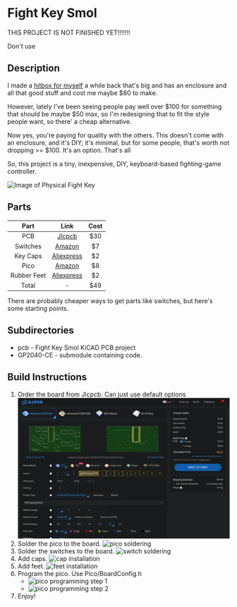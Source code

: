 # Fight Key Smol

THIS PROJECT IS NOT FINISHED YET!!!!!!!

Don't use

## Description

I made a [hitbox for myself]() a while back that's big and has an enclosure and all that good stuff and cost me maybe $80 to make.

However, lately I've been seeing people pay well over $100 for something that should be maybe $50 max, so I'm redesigning that to fit the style people want, so there' a cheap alternative.

Now yes, you're paying for quality with the others. This doesn't come with an enclosure, and it's DIY; it's minimal, but for some people, that's worth not dropping >= $100. It's an option. That's all

So, this project is a tiny, inexpensive, DIY, keyboard-based fighting-game controller.

![Image of Physical Fight Key](/pics/fk-smol.jpg)

## Parts

| Part        | Link                          | Cost |
|:-----------:|:-----------------------------:|:----:|
| PCB         | [Jlcpcb](https://jlcpcb.com/) | $30  |
| Switches    | [Amazon][SwitchLink]          | $7   |
| Key Caps    | [Aliexpress][CapLink]         | $2   |
| Pico        | [Amazon][PicoLink]            | $8   |
| Rubber Feet | [Aliexpress][FeetLink]        | $2   |
| Total       | -                             | $49  |

There are probably cheaper ways to get parts like switches, but here's some starting points.

[SwitchLink]: https://www.amazon.com/Keyswitch-Replaceable-Switches-Mechanical-Keyboard/dp/B07V4S3QDK/ref=sr_1_1?crid=2KVKUIIAKWWWM&keywords=cherry+mx&qid=1680653938&refinements=p_85%3A2470955011&rnid=2470954011&rps=1&s=electronics&sprefix=cherry+mx%2Celectronics%2C119&sr=1-1 "Amazon"

[CapLink]: https://www.aliexpress.us/item/3256803462871478.html?spm=a2g0o.productlist.main.15.fd98sl21sl21Ub&algo_pvid=9ed2559f-ab14-4ea8-b05c-93050b38520c&algo_exp_id=9ed2559f-ab14-4ea8-b05c-93050b38520c-7&pdp_npi=3%40dis%21USD%211.5%211.12%21%21%21%21%21%4021224e9b16806567975486574d074d%2112000026645768333%21sea%21US%210&curPageLogUid=vViLogs9j2Z2 "Aliexpress"

[PicoLink]: https://www.amazon.com/seeed-studio-Raspberry-Microcontroller-Dual-core/dp/B08TQSDP28/ref=sr_1_5?crid=2AFT7S4T0WLWI&keywords=raspberry+pi+pico&qid=1680652784&s=electronics&sprefix=raspberry+pi+pico%2Celectronics%2C132&sr=1-5 "Amazon"

[FeetLink]: https://www.aliexpress.us/item/3256802824831274.html?spm=a2g0o.productlist.main.3.1d2euhP7uhP7xI&algo_pvid=2fb22ca9-1f01-4ad7-b061-13c82821ac5f&algo_exp_id=2fb22ca9-1f01-4ad7-b061-13c82821ac5f-1&pdp_npi=3%40dis%21USD%214.3%212.75%21%21%21%21%21%4021224e9b16806569370377705d074d%2112000023220982483%21sea%21US%210&curPageLogUid=p8IEdTjMobiL "Aliexpress"

## Subdirectories

- pcb - Fight Key Smol KiCAD PCB project
- GP2040-CE - submodule containing code.

## Build Instructions

1. Order the board from Jlcpcb. Can just use default options
   ![jlcpcb order](pics/jlcpcb-order.png)
2. Solder the pico to the board.
   ![pico soldering](pics/pico-soldering.png)
3. Solder the switches to the board.
   ![switch soldering](pics/switch-soldering.png)
4. Add caps.
   ![cap installation](pics/cap-installation.png)
5. Add feet.
   ![feet installation](pics/feet-installation.png)
6. Program the pico. Use Pico/BoardConfig.h
   - ![pico programming step 1](pics/prog-1.png)
   - ![pico programming step 2](pics/prog-2.png)
7. Enjoy!

